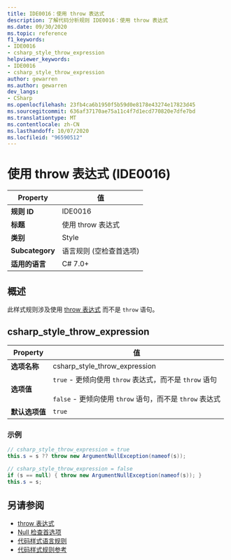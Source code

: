 ```yaml
---
title: IDE0016：使用 throw 表达式
description: 了解代码分析规则 IDE0016：使用 throw 表达式
ms.date: 09/30/2020
ms.topic: reference
f1_keywords:
- IDE0016
- csharp_style_throw_expression
helpviewer_keywords:
- IDE0016
- csharp_style_throw_expression
author: gewarren
ms.author: gewarren
dev_langs:
- CSharp
ms.openlocfilehash: 23fb4ca6b1950f5b59d0e8178e43274e17823d45
ms.sourcegitcommit: 636af37170ae75a11c4f7d1ecd770820e7dfe7bd
ms.translationtype: MT
ms.contentlocale: zh-CN
ms.lasthandoff: 10/07/2020
ms.locfileid: "96590512"
---
```

# <a name="use-throw-expression-ide0016"></a>使用 throw 表达式 (IDE0016) 

|Property|值|
|-|-|
| **规则 ID** | IDE0016 |
| **标题** | 使用 throw 表达式 |
| **类别** | Style |
| **Subcategory** | 语言规则 (空检查首选项)  |
| **适用的语言** | C# 7.0+ |

## <a name="overview"></a>概述

此样式规则涉及使用 [throw 表达式](../../../csharp/language-reference/keywords/throw.md#the-throw-expression) 而不是 `throw` 语句。

## <a name="csharp_style_throw_expression"></a>csharp_style_throw_expression

|Property|值|
|-|-|
| **选项名称** | csharp_style_throw_expression
| **选项值** | `true` - 更倾向使用 `throw` 表达式，而不是 `throw` 语句<br /><br />`false` - 更倾向使用 `throw` 语句，而不是 `throw` 表达式 |
| **默认选项值** | `true` |

### <a name="example"></a>示例

```csharp
// csharp_style_throw_expression = true
this.s = s ?? throw new ArgumentNullException(nameof(s));

// csharp_style_throw_expression = false
if (s == null) { throw new ArgumentNullException(nameof(s)); }
this.s = s;
```

## <a name="see-also"></a>另请参阅

- [throw 表达式](../../../csharp/language-reference/keywords/throw.md#the-throw-expression)
- [Null 检查首选项](null-checking-preferences.md)
- [代码样式语言规则](language-rules.md)
- [代码样式规则参考](index.md)
